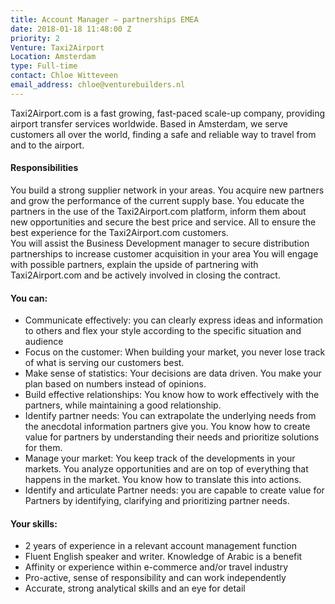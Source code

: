 ```yaml
---
title: Account Manager – partnerships EMEA
date: 2018-01-18 11:48:00 Z
priority: 2
Venture: Taxi2Airport
Location: Amsterdam
type: Full-time
contact: Chloe Witteveen
email_address: chloe@venturebuilders.nl
---
```


Taxi2Airport.com is a fast growing, fast-paced scale-up company, providing airport transfer services worldwide. Based in Amsterdam, we serve customers all over the world, finding a safe and reliable way to travel from and to the airport. 

#### Responsibilities
You build a strong supplier network in your areas. You acquire new partners and grow the performance of the current supply base. You educate the partners in the use of the Taxi2Airport.com platform, inform them about new opportunities and secure the best price and service. All to ensure the best experience for the Taxi2Airport.com customers.  
You will assist the Business Development manager to secure distribution partnerships to increase customer acquisition in your area You will engage with possible partners, explain the upside of partnering with Taxi2Airport.com and be actively involved in closing the contract. 

#### You can:
* Communicate effectively: you can clearly express ideas and information to others and flex your style according to the specific situation and audience
* Focus on the customer: When building your market, you never lose track of what is serving our customers best.
* Make sense of statistics: Your decisions are data driven. You make your plan based on numbers instead of opinions. 
* Build effective relationships: You know how to work effectively with the partners, while maintaining a good relationship. 
* Identify partner needs: You can extrapolate the underlying needs from the anecdotal information partners give you. You know how to create value for partners by understanding their needs and prioritize solutions for them.
* Manage your market: You keep track of the developments in your markets. You analyze opportunities and are on top of everything that happens in the market. You know how to translate this into actions. 
* Identify and articulate Partner needs: you are capable to create value for Partners by identifying, clarifying and prioritizing partner needs.
  
#### Your skills:
* 2 years of experience in a relevant account management function
* Fluent English speaker and writer. Knowledge of Arabic is a benefit
* Affinity or experience within e-commerce and/or travel industry
* Pro-active, sense of responsibility and can work independently
* Accurate, strong analytical skills and an eye for detail

